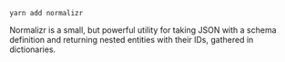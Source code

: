 ```
yarn add normalizr
```

Normalizr is a small, but powerful utility for taking JSON with a schema definition and returning nested entities with their IDs, gathered in dictionaries.